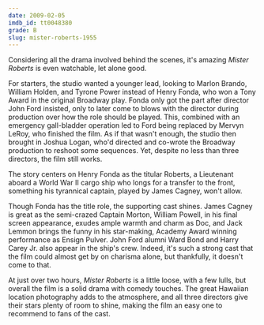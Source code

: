 ```yaml
---
date: 2009-02-05
imdb_id: tt0048380
grade: B
slug: mister-roberts-1955
---
```


Considering all the drama involved behind the scenes, it's amazing _Mister Roberts_ is even watchable, let alone good.

For starters, the studio wanted a younger lead, looking to Marlon Brando, William Holden, and Tyrone Power instead of Henry Fonda, who won a Tony Award in the original Broadway play. Fonda only got the part after director John Ford insisted, only to later come to blows with the director during production over how the role should be played. This, combined with an emergency gall-bladder operation led to Ford being replaced by Mervyn LeRoy, who finished the film. As if that wasn't enough, the studio then brought in Joshua Logan, who'd directed and co-wrote the Broadway production to reshoot some sequences. Yet, despite no less than three directors, the
film still works.

The story centers on Henry Fonda as the titular Roberts, a Lieutenant aboard a World War II cargo ship who longs for a transfer to the front, something his tyrannical captain, played by James Cagney, won't allow.

Though Fonda has the title role, the supporting cast shines. James Cagney is great as the semi-crazed Captain Morton, William Powell, in his final screen appearance, exudes ample warmth and charm as Doc, and Jack Lemmon brings the funny in his star-making, Academy Award winning performance as Ensign Pulver. John Ford alumni Ward Bond and Harry Carey Jr. also appear in the ship's crew. Indeed, it's such a strong cast that the film could almost get by on charisma alone, but thankfully, it doesn't come to that.

At just over two hours, _Mister Roberts_ is a little loose, with a few lulls, but overall the film is a solid drama with comedy touches. The great Hawaiian location photography adds to the atmosphere, and all three directors give their stars plenty of room to shine, making the film an easy one to recommend to fans of the cast.
